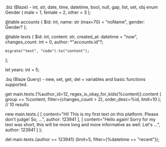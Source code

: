 .blz (Blaze) - int, str, date, time, datetime, bool, null, gap, list, set, obj
enum Gender (
	male = 1,
	female = 2,
	other = 3
);

@table accounts {
	$id: int,
	name: str (max=70) = "noName",
	gender: Gender?
};


@table texts {
	$id: int,
	content: str,
	created_at: datetime = "now",
	changes_count: int = 0,
	author: *"accounts.id"?;

	migrate("text", "code").to("content");
};

let years: int = 5;

.bq (Blaze Query) - new, set, get, del + variables and basic functions supported. 

get main.texts.{%author_id=12, regex_is_okay_for_kids(%content)}.content (
	group == %content, 
	filter={changes_count > 2}, 
	order_desc=%id,
	limit=10
); // 10 results


new main.texts.{
	[
		content="Hi! This is my first text on this platform. Please don't judge! So, ...",
		author: 123941
	],
	[
		content="Hello again! Sorry for my text was short, this will be more long and more informative as well. Let's ...",
		author: 123941
	]
};

del main.texts.{author == 123941} (limit=5, filter={%datetime == "recent"});
